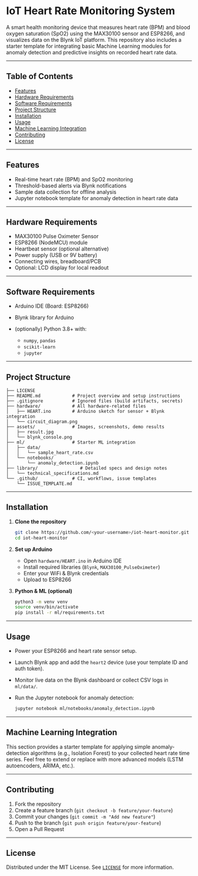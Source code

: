 # IoT Heart Rate Monitoring System

A smart health monitoring device that measures heart rate (BPM) and blood oxygen saturation (SpO2) using the MAX30100 sensor and ESP8266, and visualizes data on the Blynk IoT platform. This repository also includes a starter template for integrating basic Machine Learning modules for anomaly detection and predictive insights on recorded heart rate data.

---

## Table of Contents

* [Features](#features)
* [Hardware Requirements](#hardware-requirements)
* [Software Requirements](#software-requirements)
* [Project Structure](#project-structure)
* [Installation](#installation)
* [Usage](#usage)
* [Machine Learning Integration](#machine-learning-integration)
* [Contributing](#contributing)
* [License](#license)

---

## Features

* Real-time heart rate (BPM) and SpO2 monitoring
* Threshold-based alerts via Blynk notifications
* Sample data collection for offline analysis
* Jupyter notebook template for anomaly detection in heart rate data

---

## Hardware Requirements

* MAX30100 Pulse Oximeter Sensor
* ESP8266 (NodeMCU) module
* Heartbeat sensor (optional alternative)
* Power supply (USB or 9V battery)
* Connecting wires, breadboard/PCB
* Optional: LCD display for local readout

---

## Software Requirements

* Arduino IDE (Board: ESP8266)
* Blynk library for Arduino
* (optionally) Python 3.8+ with:

  * `numpy`, `pandas`
  * `scikit-learn`
  * `jupyter`

---

## Project Structure

```
├── LICENSE
├── README.md            # Project overview and setup instructions
├── .gitignore           # Ignored files (build artifacts, secrets)
├── hardware/            # All hardware-related files
│   ├── HEART.ino        # Arduino sketch for sensor + Blynk integration
│   └── circuit_diagram.png
├── assets/              # Images, screenshots, demo results
│   ├── result.jpg
│   └── blynk_console.png
├── ml/                  # Starter ML integration
│   ├── data/
│   │   └── sample_heart_rate.csv
│   └── notebooks/
│       └── anomaly_detection.ipynb
├── library/                # Detailed specs and design notes
│   └── technical_specifications.md
└── .github/             # CI, workflows, issue templates
    └── ISSUE_TEMPLATE.md
```

---

## Installation

1. **Clone the repository**

   ```bash
   git clone https://github.com/<your-username>/iot-heart-monitor.git
   cd iot-heart-monitor
   ```

2. **Set up Arduino**

   * Open `hardware/HEART.ino` in Arduino IDE
   * Install required libraries (`Blynk`, `MAX30100_PulseOximeter`)
   * Enter your WiFi & Blynk credentials
   * Upload to ESP8266

3. **Python & ML (optional)**

   ```bash
   python3 -m venv venv
   source venv/bin/activate
   pip install -r ml/requirements.txt
   ```

---

## Usage

* Power your ESP8266 and heart rate sensor setup.
* Launch Blynk app and add the `heart2` device (use your template ID and auth token).
* Monitor live data on the Blynk dashboard or collect CSV logs in `ml/data/`.
* Run the Jupyter notebook for anomaly detection:

  ```bash
  jupyter notebook ml/notebooks/anomaly_detection.ipynb
  ```

---

## Machine Learning Integration

This section provides a starter template for applying simple anomaly-detection algorithms (e.g., Isolation Forest) to your collected heart rate time series. Feel free to extend or replace with more advanced models (LSTM autoencoders, ARIMA, etc.).

---

## Contributing

1. Fork the repository
2. Create a feature branch (`git checkout -b feature/your-feature`)
3. Commit your changes (`git commit -m "Add new feature"`)
4. Push to the branch (`git push origin feature/your-feature`)
5. Open a Pull Request

---

## License

Distributed under the MIT License. See [`LICENSE`](./LICENSE) for more information.
